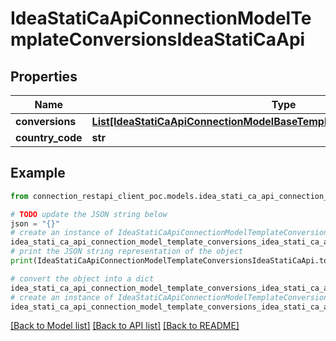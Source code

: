 # IdeaStatiCaApiConnectionModelTemplateConversionsIdeaStatiCaApi


## Properties

Name | Type | Description | Notes
------------ | ------------- | ------------- | -------------
**conversions** | [**List[IdeaStatiCaApiConnectionModelBaseTemplateConversionIdeaStatiCaApi]**](IdeaStatiCaApiConnectionModelBaseTemplateConversionIdeaStatiCaApi.md) |  | [optional] 
**country_code** | **str** |  | [optional] 

## Example

```python
from connection_restapi_client_poc.models.idea_stati_ca_api_connection_model_template_conversions_idea_stati_ca_api import IdeaStatiCaApiConnectionModelTemplateConversionsIdeaStatiCaApi

# TODO update the JSON string below
json = "{}"
# create an instance of IdeaStatiCaApiConnectionModelTemplateConversionsIdeaStatiCaApi from a JSON string
idea_stati_ca_api_connection_model_template_conversions_idea_stati_ca_api_instance = IdeaStatiCaApiConnectionModelTemplateConversionsIdeaStatiCaApi.from_json(json)
# print the JSON string representation of the object
print(IdeaStatiCaApiConnectionModelTemplateConversionsIdeaStatiCaApi.to_json())

# convert the object into a dict
idea_stati_ca_api_connection_model_template_conversions_idea_stati_ca_api_dict = idea_stati_ca_api_connection_model_template_conversions_idea_stati_ca_api_instance.to_dict()
# create an instance of IdeaStatiCaApiConnectionModelTemplateConversionsIdeaStatiCaApi from a dict
idea_stati_ca_api_connection_model_template_conversions_idea_stati_ca_api_from_dict = IdeaStatiCaApiConnectionModelTemplateConversionsIdeaStatiCaApi.from_dict(idea_stati_ca_api_connection_model_template_conversions_idea_stati_ca_api_dict)
```
[[Back to Model list]](../README.md#documentation-for-models) [[Back to API list]](../README.md#documentation-for-api-endpoints) [[Back to README]](../README.md)


